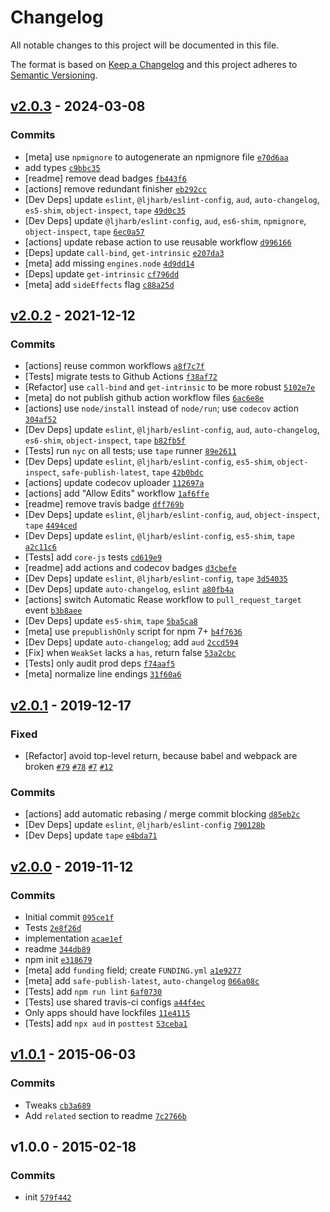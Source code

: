 # Changelog

All notable changes to this project will be documented in this file.

The format is based on [Keep a Changelog](https://keepachangelog.com/en/1.0.0/)
and this project adheres to [Semantic Versioning](https://semver.org/spec/v2.0.0.html).

## [v2.0.3](https://github.com/inspect-js/is-weakset/compare/v2.0.2...v2.0.3) - 2024-03-08

### Commits

- [meta] use `npmignore` to autogenerate an npmignore file [`e70d6aa`](https://github.com/inspect-js/is-weakset/commit/e70d6aa49d997930d3d88103090279ca1e480c7d)
- add types [`c9bbc35`](https://github.com/inspect-js/is-weakset/commit/c9bbc35f4d87cfa206281ddf6eb0e595f7994b7e)
- [readme] remove dead badges [`fb443f6`](https://github.com/inspect-js/is-weakset/commit/fb443f66e34a71a4d4ff41e09429f7479c9f4895)
- [actions] remove redundant finisher [`eb292cc`](https://github.com/inspect-js/is-weakset/commit/eb292cc1c056725c1a9c7d5861c3bca03734710e)
- [Dev Deps] update `eslint`, `@ljharb/eslint-config`, `aud`, `auto-changelog`, `es5-shim`, `object-inspect`, `tape` [`49d0c35`](https://github.com/inspect-js/is-weakset/commit/49d0c3583793fa2f097b66198a3a33dc2846c659)
- [Dev Deps] update `@ljharb/eslint-config`, `aud`, `es6-shim`, `npmignore`, `object-inspect`, `tape` [`6ec0a57`](https://github.com/inspect-js/is-weakset/commit/6ec0a5720c92ac3624283580d4af58a1b8846f43)
- [actions] update rebase action to use reusable workflow [`d996166`](https://github.com/inspect-js/is-weakset/commit/d9961664d6beb649e3ea8ee9b80309a0b60252fa)
- [Deps] update `call-bind`, `get-intrinsic` [`e207da3`](https://github.com/inspect-js/is-weakset/commit/e207da3865a658e83c1e9f453edfc5c52e63ccc3)
- [meta] add missing `engines.node` [`4d9dd14`](https://github.com/inspect-js/is-weakset/commit/4d9dd14f6919c969d7e6b8378d3aae2a7ea78a8f)
- [Deps] update `get-intrinsic` [`cf796dd`](https://github.com/inspect-js/is-weakset/commit/cf796dd7e71ea08abb81332f244ae3ffd34bffd5)
- [meta] add `sideEffects` flag [`c88a25d`](https://github.com/inspect-js/is-weakset/commit/c88a25df1f14630d937e730e75fd6b182356fc0b)

## [v2.0.2](https://github.com/inspect-js/is-weakset/compare/v2.0.1...v2.0.2) - 2021-12-12

### Commits

- [actions] reuse common workflows [`a8f7c7f`](https://github.com/inspect-js/is-weakset/commit/a8f7c7fa22088dabbadf82cd52cf962eca646c59)
- [Tests] migrate tests to Github Actions [`f38af72`](https://github.com/inspect-js/is-weakset/commit/f38af729300d425360caad1763e7f904dcd3e393)
- [Refactor] use `call-bind` and `get-intrinsic` to be more robust [`5102e7e`](https://github.com/inspect-js/is-weakset/commit/5102e7ef227f06da1bc8dcee2579af74f1e1a477)
- [meta] do not publish github action workflow files [`6ac6e8e`](https://github.com/inspect-js/is-weakset/commit/6ac6e8e5b15181e73d30f6d37e41955372b07792)
- [actions] use `node/install` instead of `node/run`; use `codecov` action [`304af52`](https://github.com/inspect-js/is-weakset/commit/304af52f4c40743b055e252d50c8e804cac4054f)
- [Dev Deps] update `eslint`, `@ljharb/eslint-config`, `aud`, `auto-changelog`, `es6-shim`, `object-inspect`, `tape` [`b82fb5f`](https://github.com/inspect-js/is-weakset/commit/b82fb5fafdeea05f93420e0966fe63785362649a)
- [Tests] run `nyc` on all tests; use `tape` runner [`89e2611`](https://github.com/inspect-js/is-weakset/commit/89e26115ab1aa58b37816d6b5e2aad62508bd79c)
- [Dev Deps] update `eslint`, `@ljharb/eslint-config`, `es5-shim`, `object-inspect`, `safe-publish-latest`, `tape` [`42b0bdc`](https://github.com/inspect-js/is-weakset/commit/42b0bdc5a8785ddb589ea16629c933ec01359ca8)
- [actions] update codecov uploader [`112697a`](https://github.com/inspect-js/is-weakset/commit/112697aaf3b6f2e22275575ce4b684059fa5dcaa)
- [actions] add "Allow Edits" workflow [`1af6ffe`](https://github.com/inspect-js/is-weakset/commit/1af6ffe2793a5784ac70048e50850f4d6e650de4)
- [readme] remove travis badge [`dff769b`](https://github.com/inspect-js/is-weakset/commit/dff769b367aa4886ab082dd6330cbc54d0dcf03f)
- [Dev Deps] update `eslint`, `@ljharb/eslint-config`, `aud`, `object-inspect`, `tape` [`4494ced`](https://github.com/inspect-js/is-weakset/commit/4494cedea891e3617768b30721e3b5ddee5c41e4)
- [Dev Deps] update `eslint`, `@ljharb/eslint-config`, `es5-shim`, `tape` [`a2c11c6`](https://github.com/inspect-js/is-weakset/commit/a2c11c6dcef990b7f6fabb26d58837a7fe4f3a3e)
- [Tests] add `core-js` tests [`cd619e9`](https://github.com/inspect-js/is-weakset/commit/cd619e95f64cc02cbec8f4b0b29a806f371eab9e)
- [readme] add actions and codecov badges [`d3cbefe`](https://github.com/inspect-js/is-weakset/commit/d3cbefeb526773a565eb4e501b2e7da7947b215d)
- [Dev Deps] update `eslint`, `@ljharb/eslint-config`, `tape` [`3d54035`](https://github.com/inspect-js/is-weakset/commit/3d54035e2ca66969f6cc779b85902ac3507d7297)
- [Dev Deps] update `auto-changelog`, `eslint` [`a80fb4a`](https://github.com/inspect-js/is-weakset/commit/a80fb4a7c1a90a2929d80f9b2a9adaa56c94d2d2)
- [actions] switch Automatic Rease workflow to `pull_request_target` event [`b3b8aee`](https://github.com/inspect-js/is-weakset/commit/b3b8aeeb3e133d88da897d42530aea4bcc729b23)
- [Dev Deps] update `es5-shim`, `tape` [`5ba5ca8`](https://github.com/inspect-js/is-weakset/commit/5ba5ca84a3d4bb4acacb9fd9265a21476d4f0457)
- [meta] use `prepublishOnly` script for npm 7+ [`b4f7636`](https://github.com/inspect-js/is-weakset/commit/b4f76366574ac4b4d854c330cbad33a8d9ff48ff)
- [Dev Deps] update `auto-changelog`; add `aud` [`2ccd594`](https://github.com/inspect-js/is-weakset/commit/2ccd5944c8fd161fa463620de268bd6f40ff0e59)
- [Fix] when `WeakSet` lacks a `has`, return false [`53a2cbc`](https://github.com/inspect-js/is-weakset/commit/53a2cbce11d2493b4ff82132f3d14e22c909b541)
- [Tests] only audit prod deps [`f74aaf5`](https://github.com/inspect-js/is-weakset/commit/f74aaf5746fc49d424742184025288d0d565639c)
- [meta] normalize line endings [`31f60a6`](https://github.com/inspect-js/is-weakset/commit/31f60a6a70e38851743e602e30bb0907cd3cc6ba)

## [v2.0.1](https://github.com/inspect-js/is-weakset/compare/v2.0.0...v2.0.1) - 2019-12-17

### Fixed

- [Refactor] avoid top-level return, because babel and webpack are broken [`#79`](https://github.com/inspect-js/node-deep-equal/issues/79) [`#78`](https://github.com/inspect-js/node-deep-equal/issues/78) [`#7`](https://github.com/es-shims/Promise.allSettled/issues/7) [`#12`](https://github.com/airbnb/js-shims/issues/12)

### Commits

- [actions] add automatic rebasing / merge commit blocking [`d85eb2c`](https://github.com/inspect-js/is-weakset/commit/d85eb2ca5fe1f1890a04c5504e4c23d68db68447)
- [Dev Deps] update `eslint`, `@ljharb/eslint-config` [`790128b`](https://github.com/inspect-js/is-weakset/commit/790128b8e7c2abe39f70a5c25a303646f8555487)
- [Dev Deps] update `tape` [`e4bda71`](https://github.com/inspect-js/is-weakset/commit/e4bda71a8a6b1233285e91f54a05a08b75cdbd6e)

## [v2.0.0](https://github.com/inspect-js/is-weakset/compare/v1.0.1...v2.0.0) - 2019-11-12

### Commits

- Initial commit [`095ce1f`](https://github.com/inspect-js/is-weakset/commit/095ce1f56c52aa547b57dd326e9b5c2c8a7c2765)
- Tests [`2e8f26d`](https://github.com/inspect-js/is-weakset/commit/2e8f26d1b632fbfe4ded276d046e34276780671b)
- implementation [`acae1ef`](https://github.com/inspect-js/is-weakset/commit/acae1ef8d29a84ff0729135ac4acfe42f18c1328)
- readme [`344db89`](https://github.com/inspect-js/is-weakset/commit/344db8951568a3206847e7b00820622c2364e1ff)
- npm init [`e318679`](https://github.com/inspect-js/is-weakset/commit/e318679acc2c3c168a32fb648ddf3d54ff3e6d5e)
- [meta] add `funding` field; create `FUNDING.yml` [`a1e9277`](https://github.com/inspect-js/is-weakset/commit/a1e927798405e643e570a43d0ee30f5ae16d9d18)
- [meta] add `safe-publish-latest`, `auto-changelog` [`066a08c`](https://github.com/inspect-js/is-weakset/commit/066a08cd939ec1efe433af23688f8c73d3524b5c)
- [Tests] add `npm run lint` [`6af0730`](https://github.com/inspect-js/is-weakset/commit/6af07301fda27f1450184f31b941cf9fbefe261d)
- [Tests] use shared travis-ci configs [`a44f4ec`](https://github.com/inspect-js/is-weakset/commit/a44f4ec03d734274e351acef37698272f3e500c1)
- Only apps should have lockfiles [`11e4115`](https://github.com/inspect-js/is-weakset/commit/11e41153e46eb3ead4be9187770fe8cb47a21e12)
- [Tests] add `npx aud` in `posttest` [`53ceba1`](https://github.com/inspect-js/is-weakset/commit/53ceba16b0a98f968e40439f7bd2ffc98a406de8)

## [v1.0.1](https://github.com/inspect-js/is-weakset/compare/v1.0.0...v1.0.1) - 2015-06-03

### Commits

- Tweaks [`cb3a689`](https://github.com/inspect-js/is-weakset/commit/cb3a68985d734632423ffe81704500bd04e95934)
- Add `related` section to readme [`7c2766b`](https://github.com/inspect-js/is-weakset/commit/7c2766b3e1992b34d5ad933f2cf8901352aa4fcd)

## v1.0.0 - 2015-02-18

### Commits

- init [`579f442`](https://github.com/inspect-js/is-weakset/commit/579f442c42afa4e3880f9f62b3ccea79e0b6edd5)
